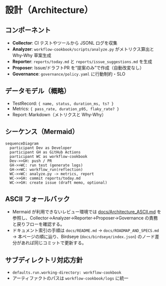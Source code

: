 # 設計（Architecture）

## コンポーネント
- **Collector**: CI テストやツールから JSONL ログを収集
- **Analyzer**: `workflow-cookbook/scripts/analyze.py` がメトリクス算出と Why-Why 草案生成
- **Reporter**: `reports/today.md` と `reports/issue_suggestions.md` を生成
- **Proposer**: Issue/ドラフトPR を“提案のみ”で作成（自動改変なし）
- **Governance**: `governance/policy.yaml` に行動制約・SLO

## データモデル（概略）
- TestRecord: `{ name, status, duration_ms, ts? }`
- Metrics: `{ pass_rate, duration_p95, flaky_rate? }`
- Report: Markdown（メトリクスと Why-Why）

## シーケンス（Mermaid）
```mermaid
sequenceDiagram
  participant Dev as Developer
  participant GH as GitHub Actions
  participant WC as workflow-cookbook
  Dev->>GH: push / PR
  GH->>WC: run test (generate logs)
  GH->>WC: workflow_run(reflection)
  WC->>WC: analyze.py -> metrics, report
  WC->>GH: commit reports/today.md
  WC->>GH: create issue (draft memo, optional)
```

## ASCII フォールバック
- Mermaid が利用できないレビュー環境では [docs/Architecture_ASCII.md](../../Architecture_ASCII.md) を参照し、Collector→Analyzer→Reporter→Proposer→Governance の責務と戻りフローを確認する。
- ドキュメント索引の手順は `docs/README.md` → `docs/ROADMAP_AND_SPECS.md` → 本ページの順に辿り、Birdseye (`docs/birdseye/index.json`) のノード差分があれば同じコミットで更新する。

## サブディレクトリ対応方針
- `defaults.run.working-directory: workflow-cookbook`
- アーティファクトのパスは `workflow-cookbook/logs` に統一
